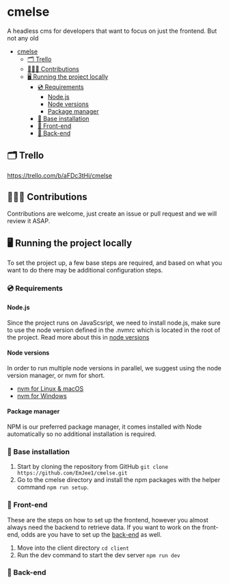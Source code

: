 # cmelse

A headless cms for developers that want to focus on just the frontend. But not any old 

- [cmelse](#cmelse)
  - [🗂️ Trello](#️-trello)
  - [🧑‍🤝‍🧑 Contributions](#-contributions)
  - [🖥️ Running the project locally](#️-running-the-project-locally)
    - [💿 Requirements](#-requirements)
      - [Node.js](#nodejs)
      - [Node versions](#node-versions)
      - [Package manager](#package-manager)
    - [🧱 Base installation](#-base-installation)
    - [💼 Front-end](#-front-end)
    - [🧰 Back-end](#-back-end)

## 🗂️ Trello

<https://trello.com/b/aFDc3tHi/cmelse>

## 🧑‍🤝‍🧑 Contributions

Contributions are welcome, just create an issue or pull request and we will review it ASAP.

## 🖥️ Running the project locally

To set the project up, a few base steps are required, and based on what you want to do there may be additional configuration steps.

### 💿 Requirements

#### Node.js

Since the project runs on JavaScsript, we need to install node.js, make sure to use the node version defined in the .nvmrc which is located in the root of the project. Read more about this in [node versions](#node-versions)

#### Node versions

In order to run multiple node versions in parallel, we suggest using the node version manager, or nvm for short.

- [nvm for Linux & macOS](https://github.com/nvm-sh/nvm)
- [nvm for Windows](https://github.com/coreybutler/nvm-windows)

#### Package manager

NPM is our preferred package manager, it comes installed with Node automatically so no additional installation is required.

### 🧱 Base installation

1. Start by cloning the repository from GitHub `git clone https://github.com/EmJee1/cmelse.git`
2. Go to the cmelse directory and install the npm packages with the helper command `npm run setup`.

### 💼 Front-end

These are the steps on how to set up the frontend, however you almost always need the backend to retrieve data. If you want to work on the front-end, odds are you have to set up the [back-end](#-back-end) as well.

1. Move into the client directory `cd client`
2. Run the dev command to start the dev server `npm run dev`

### 🧰 Back-end
